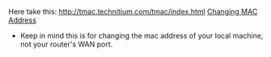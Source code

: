 Here take this:
<http://tmac.technitium.com/tmac/index.html>
[Changing MAC Address](/Changing_MAC_Address)

* Keep in mind this is for changing the mac address of your local machine, not your router's WAN port.
